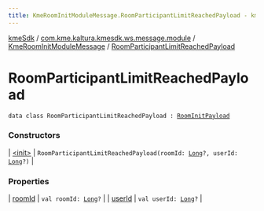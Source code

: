 ```yaml
---
title: KmeRoomInitModuleMessage.RoomParticipantLimitReachedPayload - kmeSdk
---
```


[kmeSdk](../../../index.html) / [com.kme.kaltura.kmesdk.ws.message.module](../../index.html) / [KmeRoomInitModuleMessage](../index.html) / [RoomParticipantLimitReachedPayload](./index.html)

# RoomParticipantLimitReachedPayload

`data class RoomParticipantLimitReachedPayload : `[`RoomInitPayload`](../-room-init-payload/index.html)

### Constructors

| [&lt;init&gt;](-init-.html) | `RoomParticipantLimitReachedPayload(roomId: `[`Long`](https://kotlinlang.org/api/latest/jvm/stdlib/kotlin/-long/index.html)`?, userId: `[`Long`](https://kotlinlang.org/api/latest/jvm/stdlib/kotlin/-long/index.html)`?)` |

### Properties

| [roomId](room-id.html) | `val roomId: `[`Long`](https://kotlinlang.org/api/latest/jvm/stdlib/kotlin/-long/index.html)`?` |
| [userId](user-id.html) | `val userId: `[`Long`](https://kotlinlang.org/api/latest/jvm/stdlib/kotlin/-long/index.html)`?` |

